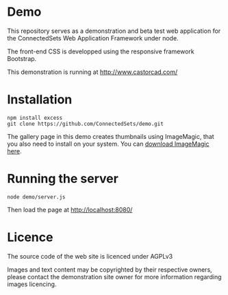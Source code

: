 Demo
====

This repository serves as a demonstration and beta test web application for the ConnectedSets Web Application Framework under node.

The front-end CSS is developped using the responsive framework Bootstrap.

This demonstration is running at http://www.castorcad.com/

Installation
============
````
npm install excess
git clone https://github.com/ConnectedSets/demo.git
````

The gallery page in this demo creates thumbnails using ImageMagic, that you also need to install on your system.
You can [download ImageMagic here](http://www.imagemagick.org/script/binary-releases.php).

Running the server
==================
````
node demo/server.js
````

Then load the page at [http://localhost:8080/](http://localhost:8080/)

Licence
=======
The source code of the web site is licenced under AGPLv3

Images and text content may be copyrighted by their respective owners, please contact the demonstration site owner for more information regarding images licencing.
